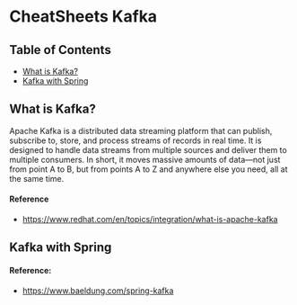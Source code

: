 # CheatSheets Kafka

## Table of Contents
- [What is Kafka?](#what-is-kafka)
- [Kafka with Spring](#kafka-with-spring)

## What is Kafka?
Apache Kafka is a distributed data streaming platform that can publish, subscribe to, store, and process streams of records in real time. It is designed to handle data streams from multiple sources and deliver them to multiple consumers. In short, it moves massive amounts of data—not just from point A to B, but from points A to Z and anywhere else you need, all at the same time.

#### Reference
* https://www.redhat.com/en/topics/integration/what-is-apache-kafka

## Kafka with Spring

#### Reference:
* https://www.baeldung.com/spring-kafka